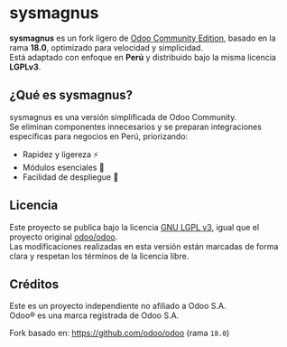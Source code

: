 # sysmagnus

**sysmagnus** es un fork ligero de [Odoo Community Edition](https://github.com/odoo/odoo), basado en la rama **18.0**, optimizado para velocidad y simplicidad.  
Está adaptado con enfoque en **Perú** y distribuido bajo la misma licencia **LGPLv3**.

## ¿Qué es sysmagnus?

sysmagnus es una versión simplificada de Odoo Community.  
Se eliminan componentes innecesarios y se preparan integraciones específicas para negocios en Perú, priorizando:

- Rapidez y ligereza ⚡
- Módulos esenciales 🧩
- Facilidad de despliegue 🚀

## Licencia

Este proyecto se publica bajo la licencia [GNU LGPL v3](LICENSE), igual que el proyecto original [odoo/odoo](https://github.com/odoo/odoo).  
Las modificaciones realizadas en esta versión están marcadas de forma clara y respetan los términos de la licencia libre.

## Créditos

Este es un proyecto independiente no afiliado a Odoo S.A.  
Odoo® es una marca registrada de Odoo S.A.

Fork basado en: https://github.com/odoo/odoo (rama `18.0`)

